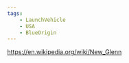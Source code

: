 ```yaml
---
tags:
    - LaunchVehicle
    - USA
    - BlueOrigin
---
```


https://en.wikipedia.org/wiki/New_Glenn